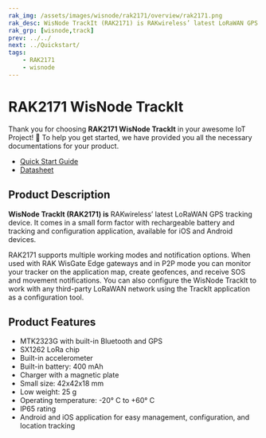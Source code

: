 ```yaml
---
rak_img: /assets/images/wisnode/rak2171/overview/rak2171.png
rak_desc: WisNode TrackIt (RAK2171) is RAKwireless’ latest LoRaWAN GPS tracking device. It comes in a small form factor with rechargeable battery and tracking and configuration application, available for iOS and Android devices. 
rak_grp: [wisnode,track]
prev: ../../
next: ../Quickstart/
tags:
    - RAK2171
    - wisnode
---
```


# RAK2171 WisNode TrackIt 

Thank you for choosing **RAK2171 WisNode TrackIt** in your awesome IoT Project! 🎉 To help you get started, we have provided you all the necessary documentations for your product.

* [Quick Start Guide](../Quickstart/)
* [Datasheet](../Datasheet/)

## Product Description

**WisNode TrackIt (RAK2171) is** RAKwireless’ latest LoRaWAN GPS tracking device. It comes in a small form factor with rechargeable battery and tracking and configuration application, available for iOS and Android devices. 

RAK2171 supports multiple working modes and notification options. When used with RAK WisGate Edge gateways and in P2P mode you can monitor your tracker on the application map, create geofences, and receive SOS and movement notifications. You can also configure the WisNode TrackIt to work with any third-party LoRaWAN network using the TrackIt application as a configuration tool. 

## Product Features

- MTK2323G with built-in Bluetooth and GPS
- SX1262 LoRa chip
- Built-in accelerometer
- Built-in battery: 400 mAh
- Charger with a magnetic plate
- Small size: 42x42x18 mm
- Low weight: 25 g
- Operating temperature: -20° C to +60° C
- IP65 rating
- Android and iOS application for easy management, configuration, and location tracking
